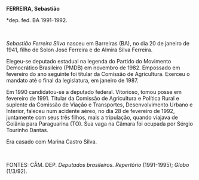 **FERREIRA, Sebastião**

\*dep. fed. BA 1991-1992.

 

*Sebastião Ferreira Silva* nasceu em Barreiras (BA), no dia 20 de
janeiro de 1941, filho de Solon José Ferreira e de Almira Silva
Ferreira.

Elegeu-se deputado estadual na legenda do Partido do Movimento
Democrático Brasileiro (PMDB) em novembro de 1982. Empossado em
fevereiro do ano seguinte foi titular da Comissão de Agricultura.
Exerceu o mandato até o final da legislatura, em janeiro de 1987.

Em 1990 candidatou-se a deputado federal. Vitorioso, tomou posse em
fevereiro de 1991. Titular da Comissão de Agricultura e Política Rural e
suplente da Comissão de Viação e Transportes, Desenvolvimento Urbano e
Interior, faleceu num acidente aéreo, no dia 28 de fevereiro de 1992,
juntamente com seus três filhos, mais a tripulação, quando viajava de
Goiânia para Paraguarina (TO). Sua vaga na Câmara foi ocupada por Sérgio
Tourinho Dantas.

Era casado com Marina Castro Silva.

 

FONTES: CÂM. DEP. *Deputados brasileiros. Repertório* (1991-1995);
*Globo* (1/3/92).

 
